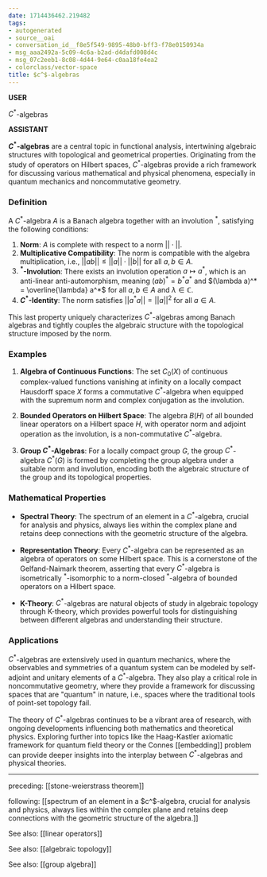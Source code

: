 ```yaml
---
date: 1714436462.219482
tags:
- autogenerated
- source__oai
- conversation_id__f8e5f549-9895-48b0-bff3-f78e0150934a
- msg_aaa2492a-5c09-4c6a-b2ad-d4dafd008d4c
- msg_07c2eeb1-8c08-4d44-9e64-c0aa18fe4ea2
- colorclass/vector-space
title: $c^$-algebras
---
```


**USER**

$C^*$-algebras


**ASSISTANT**

**$C^*$-algebras** are a central topic in functional analysis, intertwining algebraic structures with topological and geometrical properties. Originating from the study of operators on Hilbert spaces, $C^*$-algebras provide a rich framework for discussing various mathematical and physical phenomena, especially in quantum mechanics and noncommutative geometry.

### Definition

A $C^*$-algebra $A$ is a Banach algebra together with an involution $^*$, satisfying the following conditions:

1. **Norm**: $A$ is complete with respect to a norm $||\cdot||$.
2. **Multiplicative Compatibility**: The norm is compatible with the algebra multiplication, i.e., $||ab|| \leq ||a|| \cdot ||b||$ for all $a, b \in A$.
3. **$^*$-Involution**: There exists an involution operation $a \mapsto a^*$, which is an anti-linear anti-automorphism, meaning $(ab)^* = b^*a^*$ and $(\lambda a)^* = \overline{\lambda} a^*$ for all $a, b \in A$ and $\lambda \in \mathbb{C}$.
4. **$C^*$-Identity**: The norm satisfies $||a^*a|| = ||a||^2$ for all $a \in A$.

This last property uniquely characterizes $C^*$-algebras among Banach algebras and tightly couples the algebraic structure with the topological structure imposed by the norm.

### Examples

1. **Algebra of Continuous Functions**: The set $C_0(X)$ of continuous complex-valued functions vanishing at infinity on a locally compact Hausdorff space $X$ forms a commutative $C^*$-algebra when equipped with the supremum norm and complex conjugation as the involution.

2. **Bounded Operators on Hilbert Space**: The algebra $B(H)$ of all bounded linear operators on a Hilbert space $H$, with operator norm and adjoint operation as the involution, is a non-commutative $C^*$-algebra.

3. **Group $C^*$-Algebras**: For a locally compact group $G$, the group $C^*$-algebra $C^*(G)$ is formed by completing the group algebra under a suitable norm and involution, encoding both the algebraic structure of the group and its topological properties.

### Mathematical Properties

- **Spectral Theory**: The spectrum of an element in a $C^*$-algebra, crucial for analysis and physics, always lies within the complex plane and retains deep connections with the geometric structure of the algebra.

- **Representation Theory**: Every $C^*$-algebra can be represented as an algebra of operators on some Hilbert space. This is a cornerstone of the Gelfand-Naimark theorem, asserting that every $C^*$-algebra is isometrically $^*$-isomorphic to a norm-closed $^*$-algebra of bounded operators on a Hilbert space.

- **K-Theory**: $C^*$-algebras are natural objects of study in algebraic topology through K-theory, which provides powerful tools for distinguishing between different algebras and understanding their structure.

### Applications

$C^*$-algebras are extensively used in quantum mechanics, where the observables and symmetries of a quantum system can be modeled by self-adjoint and unitary elements of a $C^*$-algebra. They also play a critical role in noncommutative geometry, where they provide a framework for discussing spaces that are "quantum" in nature, i.e., spaces where the traditional tools of point-set topology fail.

The theory of $C^*$-algebras continues to be a vibrant area of research, with ongoing developments influencing both mathematics and theoretical physics. Exploring further into topics like the Haag-Kastler axiomatic framework for quantum field theory or the Connes [[embedding]] problem can provide deeper insights into the interplay between $C^*$-algebras and physical theories.


---

preceding: [[stone-weierstrass theorem]]  


following: [[spectrum of an element in a $c^$-algebra, crucial for analysis and physics, always lies within the complex plane and retains deep connections with the geometric structure of the algebra.]]

See also: [[linear operators]]


See also: [[algebraic topology]]


See also: [[group algebra]]
